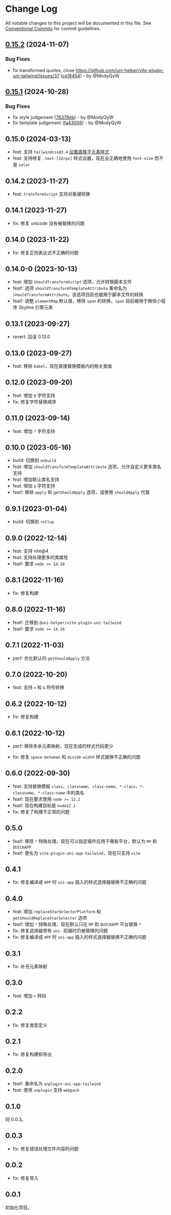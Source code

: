 # Change Log

All notable changes to this project will be documented in this file.
See [Conventional Commits](https://conventionalcommits.org) for commit guidelines.

## [0.15.2](https://github.com/uni-helper/vite-plugin-uni-tailwind/compare/v0.15.1...v0.15.2) (2024-11-07)

### Bug Fixes

* fix transformed quotes, close <https://github.com/uni-helper/vite-plugin-uni-tailwind/issues/37> ([ce18454](https://github.com/uni-helper/vite-plugin-uni-tailwind/commit/ce18454c1a3d3273b20317912feeb1bc958dab81)) - by @ModyQyW

## [0.15.1](https://github.com/uni-helper/vite-plugin-uni-tailwind/compare/v0.15.0...v0.15.1) (2024-10-28)

### Bug Fixes

* fix style judgement ([76378eb](https://github.com/uni-helper/vite-plugin-uni-tailwind/commit/76378eb60b048b075d6ad14ca9f2e7fb3f013b97)) - by @ModyQyW
* fix template judgement ([fa43006](https://github.com/uni-helper/vite-plugin-uni-tailwind/commit/fa430065e69be2eb864d7ab820ca4b254df3ccd6)) - by @ModyQyW

## 0.15.0 (2024-03-13)

* feat: 支持 `tailwindcss@3.4` [设置直接子元素样式](https://tailwindcss.com/docs/hover-focus-and-other-states#styling-direct-children)
* feat: 支持修复 `.text-[32rpx]` 样式设置，现在会正确地使用 `font-size` 而不是 `color`

## 0.14.2 (2023-11-27)

* feat: `transformScript` 支持对象键转换

## 0.14.1 (2023-11-27)

* fix: 修复 unicode 没有被替换的问题

## 0.14.0 (2023-11-22)

* fix: 修复正则表达式不正确的问题

## 0.14.0-0 (2023-10-13)

* feat: 增加 `shouldTransformScript` 选项，允许转换脚本文件
* feat!: 选项 `shouldTransformTemplateAttribute` 重命名为 `shouldTransformAttribute`，该选项目前也被用于脚本文件的转换
* feat!: 调整 `elementMap` 默认值，移除 `span` 的转换，`span` 目前被用于微信小程序 Skyline 引擎元素

## 0.13.1 (2023-09-27)

* revert: 回滚 0.13.0

## 0.13.0 (2023-09-27)

* feat: 移除 `babel`，现在直接替换模板内的相关类值

## 0.12.0 (2023-09-20)

* feat: 增加 `@` 字符支持
* fix: 修复字符替换顺序

## 0.11.0 (2023-09-14)

* feat: 增加 `?` 字符支持

## 0.10.0 (2023-05-16)

* build: 切换到 `unbuild`
* feat: 增加 `shouldTransformTemplateAttribute` 选项，允许自定义更多类名支持
* feat: 增加默认类名支持
* feat: 增加 `$` 字符支持
* feat!: 移除 `apply` 和 `getShouldApply` 选项，请使用 `shouldApply` 代替

## 0.9.1 (2023-01-04)

* build: 切换到 `rollup`

## 0.9.0 (2022-12-14)

* feat: 支持 vite@4
* feat: 支持处理更多的类属性
* feat!: 要求 `node >= 14.18`

## 0.8.1 (2022-11-16)

* fix: 修复构建

## 0.8.0 (2022-11-16)

* feat!: 迁移到 `@uni-helper/vite-plugin-uni-tailwind`
* feat!: 要求 `node >= 14.16`

## 0.7.1 (2022-11-03)

* perf: 优化默认的 `getShouldApply` 方法

## 0.7.0 (2022-10-20)

* feat: 支持 `=` 和 `&` 符号转换

## 0.6.2 (2022-10-12)

* fix: 修复构建

## 0.6.1 (2022-10-12)

* perf: 移除多余元素映射，现在生成的样式代码更少

* fix: 修复 `space-between` 和 `divide-width` 样式替换不正确的问题

## 0.6.0 (2022-09-30)

* feat: 支持替换模板 `class`、`classname`、`class-name`、`*-class`、`*-classname`、`*-class-name` 中的类名
* feat!: 现在要求使用 `node >= 12.2`
* feat!: 现在构建目标是 `node12.2`
* fix: 修复了构建不正常的问题

## 0.5.0

* feat!: 移除 `*` 特殊处理，现在可以指定插件应用于哪些平台，默认为 `MP` 和 `QUICKAPP`
* feat!: 更名为 `vite-plugin-uni-app-tailwind`，现在只支持 `vite`

## 0.4.1

* fix: 修复编译成 `APP` 时 `uni-app` 插入的样式选择器替换不正确的问题

## 0.4.0

* feat: 增加 `replaceStarSelectorPlatform` 和 `getShouldReplaceStarSelector` 选项
* feat!: 增加 `*` 特殊处理，现在默认只在 `MP` 和 `QUICKAPP` 平台替换 `*`
* fix: 修复选择器带有 `uni-` 前缀时仍被替换的问题
* fix: 修复编译成 `APP` 时 `uni-app` 插入的样式选择器替换不正确的问题

## 0.3.1

* fix: 补充元素映射

## 0.3.0

* feat: 增加 `+` 转码

## 0.2.2

* fix: 修复类型定义

## 0.2.1

* fix: 修复构建和导出

## 0.2.0

* feat!: 重命名为 `unplugin-uni-app-tailwind`
* feat: 使用 `unplugin` 支持 `webpack`

## 0.1.0

同 0.0.3。

## 0.0.3

* fix: 修复错误处理文件内容的问题

## 0.0.2

* fix: 修复导入

## 0.0.1

初始化项目。
